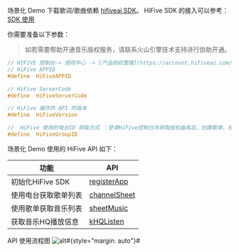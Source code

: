 场景化 Demo 下载歌词/歌曲依赖 [hifiveai SDK](https://open.hifiveai.com/api/base/V4.1.2/baseClient/iosInterface/doc)。 
HiFive SDK 的接入可以参考： [SDK 使用](https://open.hifiveai.com/api/base/V4.1.2/baseClient/iosInterface/useSdk)
	
你需要准备以下参数：
> 如若需要帮助开通音乐版权服务，请联系火山引擎技术支持进行协助开通。

```c
// HIFIVE 控制台-> 授权中心 -> [产品授权管理](https://account.hifiveai.com/admin/auth/productList/edit/baseForm/2795/0/5)页面获取 APPID 和 ServerCode
// HiFive APPID  
#define  HiFiveAPPID 

// HiFive ServerCode  
#define  HiFiveServerCode 

// HiFive 操作的 API 的版本
#define  HiFiveVersion  

//  HiFive 使用的电台ID 获取方式 ：登录HiFive控制台并获取授权曲库后，创建歌单，在“我的电台”中获取的KEY为GroupID
#define  HiFiveGroupID
``` 

场景化 Demo 使用的 HiFive API 如下：

| 功能 | API |
| --- | --- |
| 初始化HiFive SDK | [registerApp](https://open.hifiveai.com/api/base/V4.1.2/baseClient/androidInterface/useSdk) |
| 使用电台获取歌单列表 | [channelSheet](https://open.hifiveai.com/api/base/V4.1.2/baseClient/androidInterface/intro/channel/sheets) |
| 使用歌单获取音乐列表 | [sheetMusic](https://open.hifiveai.com/api/base/V4.1.2/baseClient/androidInterface/intro/channel/sheetMusic) |
| 获取音乐HQ播放信息 | [kHQListen](https://open.hifiveai.com/api/base/V4.1.2/baseClient/androidInterface/intro/KTV/HQlisten) |


API 使用流程图
![alt](https://portal.volccdn.com/obj/volcfe/cloud-universal-doc/upload_ff984a3da7c2e254785cc3389be9f405.png)#{style="margin: auto"}#